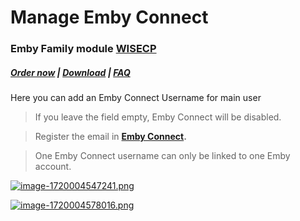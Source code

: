 # Manage Emby Connect

### Emby Family module **[WISECP](https://puqcloud.com/link.php?id=78)** 

##### [Order now](https://puqcloud.com/index.php?rp=/store/wisecp-module-emby-family) | [Download](https://download.puqcloud.com/WISECP/Product/PUQ_WISECP-Emby-Family/) | [FAQ](https://faq.puqcloud.com/)

Here you can add an Emby Connect Username for main user

>If you leave the field empty, Emby Connect will be disabled.

>Register the email in **[Emby Connect](https://emby.media/connect.html).** 

>One Emby Connect username can only be linked to one Emby account.

[![image-1720004547241.png](https://doc.puq.info/uploads/images/gallery/2024-07/scaled-1680-/image-1720004547241.png)](https://doc.puq.info/uploads/images/gallery/2024-07/image-1720004547241.png)

[![image-1720004578016.png](https://doc.puq.info/uploads/images/gallery/2024-07/scaled-1680-/image-1720004578016.png)](https://doc.puq.info/uploads/images/gallery/2024-07/image-1720004578016.png)